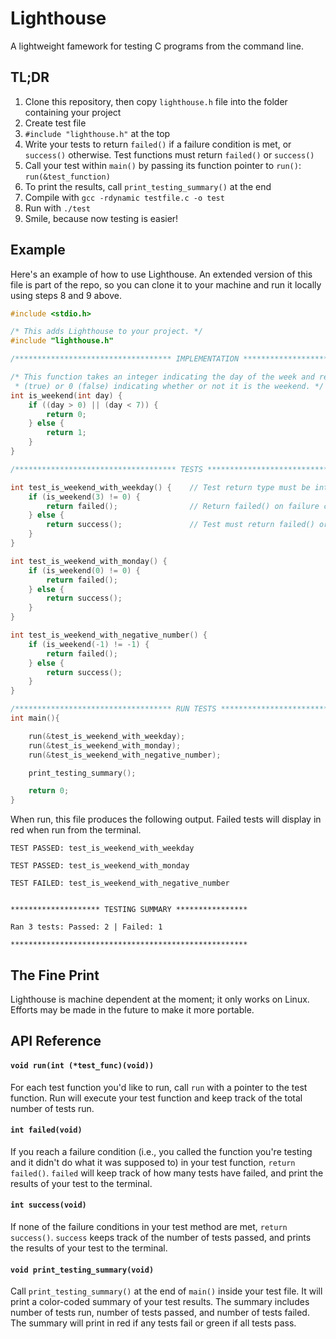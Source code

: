 # Lighthouse
A lightweight famework for testing C programs from the command line.

## TL;DR

1. Clone this repository, then copy `lighthouse.h` file into the folder containing your project
2. Create test file
3. `#include "lighthouse.h"` at the top
4. Write your tests to return `failed()` if a failure condition is met, or `success()` otherwise. Test functions must return `failed()` or `success()`
5. Call your test within `main()` by passing its function pointer to `run()`: `run(&test_function)`
6. To print the results, call `print_testing_summary()` at the end
7. Compile with `gcc -rdynamic testfile.c -o test`
8. Run with `./test`
9. Smile, because now testing is easier!

## Example

Here's an example of how to use Lighthouse. An extended version of this file is part of the repo, so you can clone it to your machine and run it locally using steps 8 and 9 above.

```c
#include <stdio.h>

/* This adds Lighthouse to your project. */
#include "lighthouse.h"

/*********************************** IMPLEMENTATION *************************/

/* This function takes an integer indicating the day of the week and returns 1
 * (true) or 0 (false) indicating whether or not it is the weekend. */
int is_weekend(int day) {
    if ((day > 0) || (day < 7)) {
        return 0;
    } else {
        return 1;
    }
}

/************************************ TESTS ******************************/

int test_is_weekend_with_weekday() {    // Test return type must be int
    if (is_weekend(3) != 0) {
        return failed();                // Return failed() on failure condition
    } else {
        return success();               // Test must return failed() or success()
    }
}

int test_is_weekend_with_monday() {
    if (is_weekend(0) != 0) {
        return failed();
    } else {
        return success();
    }
}

int test_is_weekend_with_negative_number() {
    if (is_weekend(-1) != -1) {
        return failed();
    } else {
        return success();
    }
}

/*********************************** RUN TESTS ****************************/
int main(){

    run(&test_is_weekend_with_weekday);
    run(&test_is_weekend_with_monday);
    run(&test_is_weekend_with_negative_number);

    print_testing_summary();

    return 0;
}
```

When run, this file produces the following output. Failed tests will display in red when run from the terminal.

    TEST PASSED: test_is_weekend_with_weekday

    TEST PASSED: test_is_weekend_with_monday

    TEST FAILED: test_is_weekend_with_negative_number


    ******************** TESTING SUMMARY ****************

    Ran 3 tests: Passed: 2 | Failed: 1

    *****************************************************


## The Fine Print

Lighthouse is machine dependent at the moment; it only works on Linux. Efforts may be made in the future to make it more portable.


## API Reference

#### `void run(int (*test_func)(void))`

For each test function you'd like to run, call `run` with a pointer to the test function. Run will execute your test function and keep track of the total number of tests run.


#### `int failed(void)`

If you reach a failure condition (i.e., you called the function you're testing and it didn't do what it was supposed to) in your test function, `return failed()`. `failed` will keep track of how many tests have failed, and print the results of your test to the terminal.


#### `int success(void)`

If none of the failure conditions in your test method are met, `return success()`. `success` keeps track of the number of tests passed, and prints the results of your test to the terminal.


#### `void print_testing_summary(void)`

Call `print_testing_summary()` at the end of `main()` inside your test file. It will print a color-coded summary of your test results. The summary includes number of tests run, number of tests passed, and number of tests failed. The summary will print in red if any tests fail or green if all tests pass.


